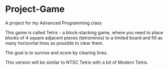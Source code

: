 # Project-Game
A project for my Advanced Programming class

This game is called Tetris - a block-stacking game, where you need to place blocks of 4 square adjacent pieces (tetrominos) to a limited board and fill as many horizontal lines as possible to clear them.

The goal is to survive and score by clearing lines.

This version will be similar to NTSC Tetris with a bit of Modern Tetris.
